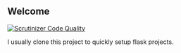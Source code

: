 Welcome
-------

[![Scrutinizer Code Quality](https://scrutinizer-ci.com/g/HellerCommaA/flask-template/badges/quality-score.png?b=master)](https://scrutinizer-ci.com/g/HellerCommaA/flask-template/?branch=master)

I usually clone this project to quickly setup flask projects.